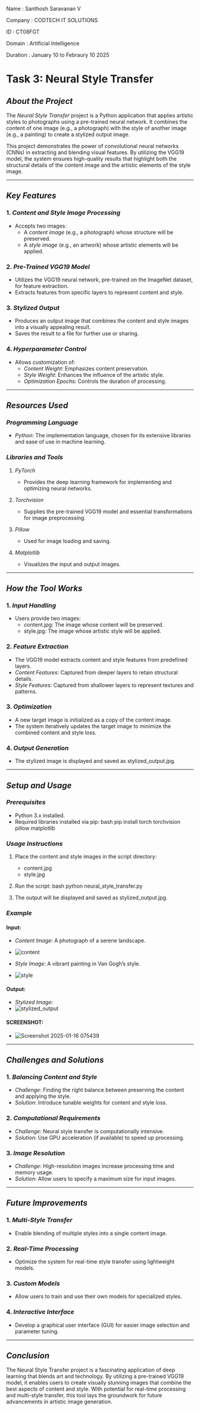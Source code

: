 Name : Santhosh Saravanan V

Company : CODTECH IT SOLUTIONS

ID : CT08FGT

Domain : Artificial Intelligence

Duration : January 10 to Febraury 10 2025


# Task 3: Neural Style Transfer

## *About the Project*

The *Neural Style Transfer* project is a Python application that applies artistic styles to photographs using a pre-trained neural network. It combines the content of one image (e.g., a photograph) with the style of another image (e.g., a painting) to create a stylized output image.

This project demonstrates the power of convolutional neural networks (CNNs) in extracting and blending visual features. By utilizing the VGG19 model, the system ensures high-quality results that highlight both the structural details of the content image and the artistic elements of the style image.

---

## *Key Features*

### 1. *Content and Style Image Processing*
- Accepts two images:
  - A *content image* (e.g., a photograph) whose structure will be preserved.
  - A *style image* (e.g., an artwork) whose artistic elements will be applied.

### 2. *Pre-Trained VGG19 Model*
- Utilizes the VGG19 neural network, pre-trained on the ImageNet dataset, for feature extraction.
- Extracts features from specific layers to represent content and style.

### 3. *Stylized Output*
- Produces an output image that combines the content and style images into a visually appealing result.
- Saves the result to a file for further use or sharing.

### 4. *Hyperparameter Control*
- Allows customization of:
  - *Content Weight*: Emphasizes content preservation.
  - *Style Weight*: Enhances the influence of the artistic style.
  - *Optimization Epochs*: Controls the duration of processing.

---

## *Resources Used*

### *Programming Language*
- *Python*: The implementation language, chosen for its extensive libraries and ease of use in machine learning.

### *Libraries and Tools*
1. *PyTorch*
   - Provides the deep learning framework for implementing and optimizing neural networks.

2. *Torchvision*
   - Supplies the pre-trained VGG19 model and essential transformations for image preprocessing.

3. *Pillow*
   - Used for image loading and saving.

4. *Matplotlib*
   - Visualizes the input and output images.

---

## *How the Tool Works*

### 1. *Input Handling*
- Users provide two images:
  - content.jpg: The image whose content will be preserved.
  - style.jpg: The image whose artistic style will be applied.

### 2. *Feature Extraction*
- The VGG19 model extracts content and style features from predefined layers.
- *Content Features*: Captured from deeper layers to retain structural details.
- *Style Features*: Captured from shallower layers to represent textures and patterns.

### 3. *Optimization*
- A new target image is initialized as a copy of the content image.
- The system iteratively updates the target image to minimize the combined content and style loss.

### 4. *Output Generation*
- The stylized image is displayed and saved as stylized_output.jpg.

---

## *Setup and Usage*

### *Prerequisites*
- Python 3.x installed.
- Required libraries installed via pip:
  bash
  pip install torch torchvision pillow matplotlib
  

### *Usage Instructions*
1. Place the content and style images in the script directory:
   - content.jpg
   - style.jpg
2. Run the script:
   bash
   python neural_style_transfer.py
   
3. The output will be displayed and saved as stylized_output.jpg.

### *Example*
#### Input:
- *Content Image*: A photograph of a serene landscape.
- ![content](https://github.com/user-attachments/assets/5f83d78b-8d92-414a-8a67-8d9b727b7138)

- *Style Image*: A vibrant painting in Van Gogh’s style.
- ![style](https://github.com/user-attachments/assets/d4550bf0-9557-4936-ace8-2724e6b39759)


#### Output:
- *Stylized Image*:
- ![stylized_output](https://github.com/user-attachments/assets/f5798a77-d064-4bc3-b959-7dd2a04fd1bd)
#### SCREENSHOT:
- ![Screenshot 2025-01-16 075439](https://github.com/user-attachments/assets/3484f991-3d96-44fa-ba96-8ad66d43d5d7)


---

## *Challenges and Solutions*

### 1. *Balancing Content and Style*
- *Challenge*: Finding the right balance between preserving the content and applying the style.
- *Solution*: Introduce tunable weights for content and style loss.

### 2. *Computational Requirements*
- *Challenge*: Neural style transfer is computationally intensive.
- *Solution*: Use GPU acceleration (if available) to speed up processing.

### 3. *Image Resolution*
- *Challenge*: High-resolution images increase processing time and memory usage.
- *Solution*: Allow users to specify a maximum size for input images.

---

## *Future Improvements*

### 1. *Multi-Style Transfer*
- Enable blending of multiple styles into a single content image.

### 2. *Real-Time Processing*
- Optimize the system for real-time style transfer using lightweight models.

### 3. *Custom Models*
- Allow users to train and use their own models for specialized styles.

### 4. *Interactive Interface*
- Develop a graphical user interface (GUI) for easier image selection and parameter tuning.

---

## *Conclusion*

The Neural Style Transfer project is a fascinating application of deep learning that blends art and technology. By utilizing a pre-trained VGG19 model, it enables users to create visually stunning images that combine the best aspects of content and style. With potential for real-time processing and multi-style transfer, this tool lays the groundwork for future advancements in artistic image generation.
